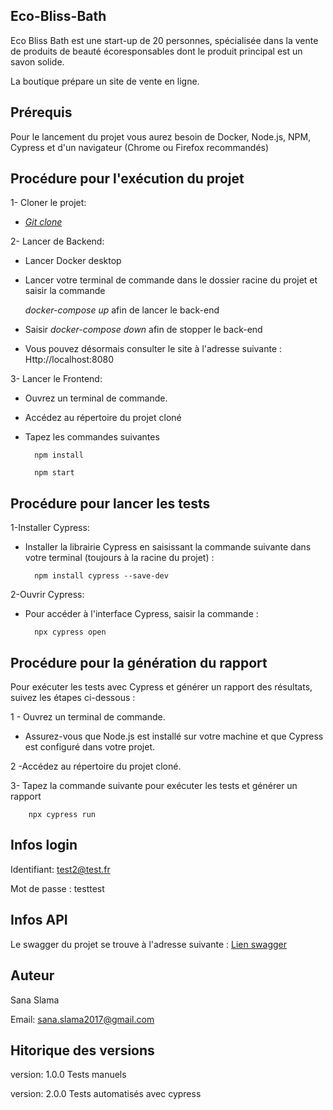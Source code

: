 
## Eco-Bliss-Bath  

Eco Bliss Bath est une start-up de 20 personnes, spécialisée dans la vente de produits de beauté écoresponsables dont le produit principal est un savon solide.

La boutique prépare un site de vente en ligne.

## Prérequis


Pour le lancement du projet vous aurez besoin de Docker, Node.js, NPM, Cypress et d'un navigateur (Chrome ou Firefox recommandés)


## Procédure pour l'exécution du projet

1- Cloner le projet:


- *[Git clone ](https://github.com/OpenClassrooms-Student-Center/TesteurLogiciel_Automatisez_des_tests_pour_une_boutique_en_ligne.git)*


2- Lancer de Backend:

- Lancer Docker desktop

- Lancer votre terminal de commande dans le dossier racine du projet et saisir la commande 

  *docker-compose up* afin de lancer le back-end

- Saisir *docker-compose down* afin de stopper le back-end

- Vous pouvez désormais consulter le site à l'adresse suivante : Http://localhost:8080

3- Lancer le Frontend:

- Ouvrez un terminal de commande.  
- Accédez au répertoire du projet cloné
- Tapez les commandes suivantes 

        npm install

        npm start

## Procédure pour lancer les tests 

1-Installer Cypress:

- Installer la librairie Cypress en saisissant la commande suivante dans votre terminal (toujours à la racine du projet) : 

        npm install cypress --save-dev

2-Ouvrir Cypress: 

- Pour accéder à l'interface Cypress, saisir la commande : 

        npx cypress open




## Procédure pour la génération du rapport
Pour exécuter les tests avec Cypress et générer un rapport des résultats, suivez les étapes ci-dessous :



1 - Ouvrez un terminal de commande.
- Assurez-vous que Node.js est installé sur votre machine et que Cypress est configuré dans votre projet.

2 -Accédez au répertoire du projet cloné.

3- Tapez la commande suivante pour exécuter les tests et générer un rapport


        npx cypress run


## Infos login

Identifiant: test2@test.fr

 Mot de passe : testtest

## Infos API


Le swagger du projet se trouve à l'adresse suivante : [Lien swagger](http://localhost:8081/api/doc)

## Auteur

Sana Slama

Email: sana.slama2017@gmail.com

## Hitorique des versions

version: 1.0.0 Tests manuels

version: 2.0.0 Tests automatisés avec cypress